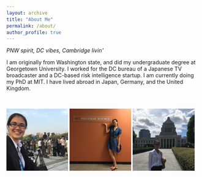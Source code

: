 ```yaml
---
layout: archive
title: "About Me"
permalink: /about/
author_profile: true
---
```


*PNW spirit, DC vibes, Cambridge livin'*

I am originally from Washington state, and did my undergraduate degree at Georgetown University. I worked for the DC bureau of a Japanese TV broadcaster and a DC-based risk intelligence startup. I am currently doing my PhD at MIT. I have lived abroad in Japan, Germany, and the United Kingdom. 


&nbsp;

 <p float="left">
  <img src="/images/hiroshima.jpg" width="32%" />
  <img src="/images/mit.jpg" width="32%" />
  <img src="/images/diet.jpg" width="32%" /> 
</p>

